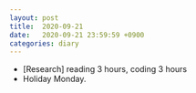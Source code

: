 ```yaml
---
layout: post
title:  2020-09-21
date:   2020-09-21 23:59:59 +0900
categories: diary
---
```


- [Research] reading 3 hours, coding 3 hours
- Holiday Monday.

